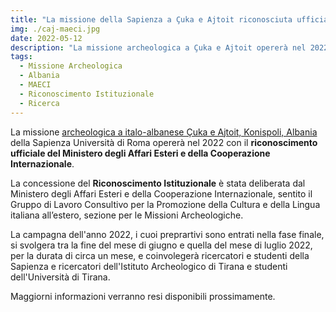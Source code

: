 ```yaml
---
title: "La missione della Sapienza a Çuka e Ajtoit riconosciuta ufficialmente dal MAECI"
img: ./caj-maeci.jpg
date: 2022-05-12
description: "La missione archeologica a Çuka e Ajtoit opererà nel 2022 con il riconoscimento ufficiale del Ministero degli Affari Esteri e della Cooperazione Internazionale."
tags:
  - Missione Archeologica
  - Albania
  - MAECI
  - Riconoscimento Istituzionale
  - Ricerca
---
```



La missione [archeologica a italo-albanese Çuka e Ajtoit, Konispoli, Albania](../../ricerca/missione-archeologica-sapienza-a-cuka-e-ajtoit-albania/) della Sapienza Università di Roma opererà nel 2022 con il **riconoscimento ufficiale del Ministero degli Affari Esteri e della Cooperazione Internazionale**.

La concessione del **Riconoscimento Istituzionale** è stata deliberata dal Ministero degli Affari Esteri e della Cooperazione Internazionale, sentito il Gruppo di Lavoro Consultivo per la Promozione della Cultura e della Lingua italiana all’estero, sezione per le Missioni Archeologiche.

La campagna dell'anno 2022, i cuoi preprartivi sono entrati nella fase finale, si svolgera tra la fine del mese di giugno e quella del mese di luglio 2022, per la durata di circa un mese, e coinvolegerà ricercatori e studenti della Sapienza e ricercatori dell'Istituto Archeologico di Tirana e studenti dell'Università di Tirana.

Maggiorni informazioni verranno resi disponibili prossimamente.